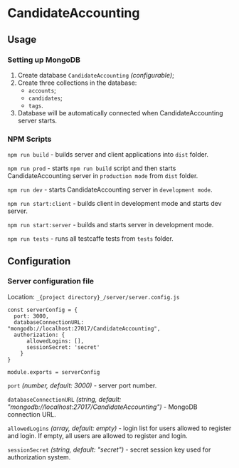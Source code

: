 CandidateAccounting
=====================
Usage
-----------------------------------
### Setting up MongoDB
1. Create database `CandidateAccounting` _(configurable)_;
2. Create three collections in the database:
    * `accounts`;
    * `candidates`;
    * `tags`.
3. Database will be automatically connected when CandidateAccounting server starts.

### NPM Scripts

`npm run build` - builds server and client applications into `dist` folder.

`npm run prod` - starts `npm run build` script and then starts CandidateAccounting server in `production mode` from `dist` folder.

`npm run dev` - starts CandidateAccounting server in `development mode`.

`npm run start:client` - builds client in development mode and starts dev server.

`npm run start:server` - builds and starts server in development mode.

`npm run tests` - runs all testcaffe tests from `tests` folder.

Configuration
-----------------------------------
### Server configuration file
Location: `_{project directory}_/server/server.config.js`
```
const serverConfig = {
  port: 3000,
  databaseConnectionURL: "mongodb://localhost:27017/CandidateAccounting",
  authorization: {
      allowedLogins: [],
      sessionSecret: 'secret'
    }
}

module.exports = serverConfig
```
`port` _(number, default: 3000)_ - server port number.

`databaseConnectionURL` _(string, default: "mongodb://localhost:27017/CandidateAccounting")_ - MongoDB connection URL.

`allowedLogins` _(array, default: empty)_ - login list for users allowed to register and login. If empty, all users are allowed to register and login.

`sessionSecret` _(string, default: "secret")_ - secret session key used for authorization system.